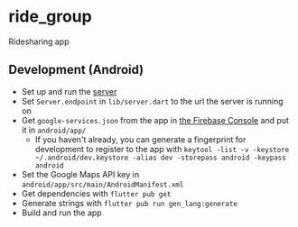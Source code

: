 # ride_group

Ridesharing app


## Development (Android)

- Set up and run the [server](https://github.com/git-uname/ride_group_server)
- Set `Server.endpoint` in `lib/server.dart` to the url the server is running on
- Get `google-services.json` from the app in [the Firebase Console](https://console.firebase.google.com) and put it in `android/app/`
    - If you haven't already, you can generate a fingerprint for development to register to the app with `keytool -list -v -keystore ~/.android/dev.keystore -alias dev -storepass android -keypass android`
- Set the Google Maps API key in `android/app/src/main/AndroidManifest.xml`
- Get dependencies with `flutter pub get`
- Generate strings with `flutter pub run gen_lang:generate`
- Build and run the app
